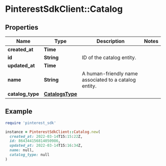 # PinterestSdkClient::Catalog

## Properties

| Name | Type | Description | Notes |
| ---- | ---- | ----------- | ----- |
| **created_at** | **Time** |  |  |
| **id** | **String** | ID of the catalog entity. |  |
| **updated_at** | **Time** |  |  |
| **name** | **String** | A human-friendly name associated to a catalog entity. |  |
| **catalog_type** | [**CatalogsType**](CatalogsType.md) |  |  |

## Example

```ruby
require 'pinterest_sdk'

instance = PinterestSdkClient::Catalog.new(
  created_at: 2022-03-14T15:15:22Z,
  id: 864344156814050986,
  updated_at: 2022-03-14T15:16:34Z,
  name: null,
  catalog_type: null
)
```

